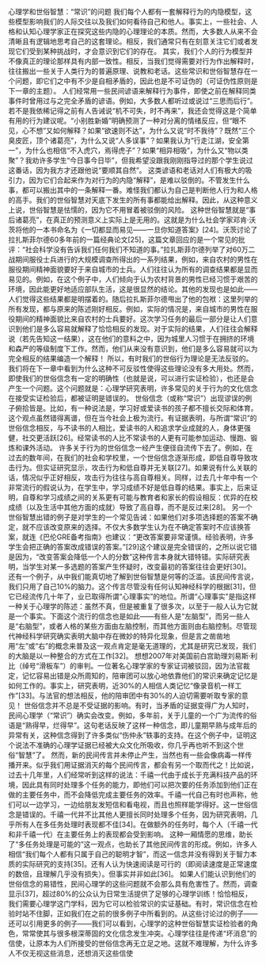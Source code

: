 心理学和世俗智慧：“常识”的问题
我们每个人都有一套解释行为的内隐模型，这些模型影响我们的人际交往以及我们如何看待自己和他人。事实上，一些社会、人格和认知心理学家正在探究这些内隐的心理理论的本质。然而，大多数人从来不会清晰且有逻辑地思考自己的这套理论。相反，我们通常只有在刻意关注它们或者发现它们受到某种挑战时，才会意识到它们的存在。
其实，我们个人的行为模型并不像真正的理论那样具有内部一致性。相反，当我们觉得需要对行为作出解释时，往往搬出一些关于人类行为的普遍原理、说教和老话。这些常识和世俗智慧存在一个问题，即它们之中有不少是自相矛盾的，因此也是不可证伪的（可证伪性原则是下一章的主题）。
人们经常用一些民间谚语来解释行为事件，即使之前在解释同类事件时曾用过与之完全矛盾的谚语。例如，大多数人都听过或说过“三思而后行”。若不是我依稀记得之前有人告诫说“机不可失，时不再来”，我还会觉得这是个简单有用的行为建议呢。“小别胜新婚”明确预测了一种对分离的情绪反应，但“眼不见，心不想”又如何解释？如果“欲速则不达”，为什么又说“时不我待”？既然“三个臭皮匠，顶个诸葛亮”，为什么又说“人多误事”？如果我认为“行走江湖，安全第一”，为什么也相信“不入虎穴，焉得虎子”？如果“相异相吸”，为什么又“物以类聚”？我劝许多学生“今日事今日毕”，但我希望没跟我刚刚指导过的那个学生说过这番话，因为我方才还跟他说“要顺其自然”。
这类谚语和老话对人们有极大的吸引力，因为它们合起来作为对行为的内隐“解释”，是难以驳倒的。不管发生什么事，都可以搬出其中的一条解释一番。难怪我们都认为自己是判断他人行为和人格的高手。我们的世俗智慧对天底下发生的所有事都能给出解释。因此，从这种意义上说，世俗智慧是怯懦的，因为它不用冒着被驳倒的风险。
这种世俗智慧就是“事后诸葛亮”，在真正的预测意义上实际上是无用的。这就是为什么社会学家邓肯·沃茨将他的一本书命名为《一切都显而易见——一旦你知道答案》[24]。沃茨讨论了拉扎斯菲尔德60多年前的一篇经典论文[25]，这篇文章回应的是一个常见的批评：“社会科学没有告诉我们任何我们不知道的事。”拉扎斯菲尔德列举了对60万二战期间服役士兵进行的大规模调查所得出的一系列结果，例如，来自农村的男性在服役期间精神面貌要好于来自城市的士兵。人们往往认为所有的调查结果都是显而易见的。例如，在这个例子中，人们倾向于认为农村背景的男性已经习惯于艰苦的环境，因此能更好地适应部队生活，这是很显然的结论。其他的发现也是如此——人们觉得这些结果都是明摆着的。随后拉扎斯菲尔德甩出了他的包袱：这里列举的所有发现，都与原来的陈述刚好相反。例如，实际的情况是，来自城市的男性在服役期间的精神面貌比来自农村的士兵要好。这次学习任务的最后一部分是让人们意识到他们是多么容易就解释了恰恰相反的发现。对于实际的结果，人们往往会解释说（若先告知这一结果），这在他们的意料之中，因为城里人习惯于在拥挤的环境和森严的等级制度下工作。然而，他们从来没有意识到，他们是多么容易就可以为完全相反的结果编造一个解释！
所以，有时我们的世俗行为理论是无法反驳的。我们将在下一章中看到为什么这种不可反驳性使得这些理论没有多大用处。然而，即使我们的世俗信念有一定的明确性（也就是说，可以进行实证检验），也还是会产生一个问题。这个问题就是：心理学研究表明，许多常见的关于行为的文化信念在接受实证检验后，都被证明是错误的。
世俗信念（或称“常识”）出现谬误的例子俯拾皆是。比如，有一种说法是，学习好或爱读书的孩子都不擅长交际和体育。这个观点虽然错得离谱，但在当今社会上极为流行。有证据表明，与所谓“常识”的世俗信念相反，与不读书的人相比，爱读书的人和追求学业成就的人，身体更强健，社交更活跃[26]。经常读书的人比不常读书的人更有可能参加运动、慢跑、锻炼和课外活动。
许多关于行为的世俗信念一经产生便径自流传下去了。例如，在过去的数年间，在我们的社会和学校里，一个世俗信念逐渐形成，即低自尊导致攻击行为。但实证研究显示，攻击行为和低自尊并无关联[27]。如果说有什么关联的话，情况似乎正好相反，攻击行为往往与高自尊相关。同样，过去几十年中有一个非常流行的假说认为，在学生中，学习成绩不好是低自尊的结果。事实上，后来证明，自尊和学习成绩之间的关系更有可能与教育者和家长的假设相反：优异的在校成绩（以及生活中其他方面的成就）导致了高自尊，而不是反过来[28]。
另一个世俗智慧出错的例子是对学生的一个常见告诫：如果他们对多项选择题的答案不确定，就不应该改变原来的选择。不仅大多数学生认为在不确定答案时不应该换答案，就连《巴伦GRE备考指南》也建议：“更改答案要非常谨慎。经验表明，许多学生会把正确的答案改成错误的答案。”[29]这个建议是完全错误的，之所以说它错是因为，“改变答案会降低一个人的分数”这种传言本身就大错特错。实际研究表明，当学生对某一多选题的答案产生怀疑时，改变最初的答案往往会更好[30]。
还有一个例子，从中我们能真切地了解到世俗智慧是何等的泛滥。该民间传言说，我们只用了自己10%的脑力。这个传言尽管没有任何认知神经科学的根据[31]，但它已经流传几十年了，业已取得所谓“心理事实”的地位。所谓“心理事实”是指这样一种关于心理学的陈述：虽然不真，但是被重复了很多次，以至于一般人认为它就是一个事实。下面这个流行的信念也是如此——有些人是“左脑型”，而另一些人是“右脑型”，或者人格的某些方面由左脑控制，而其他方面则由右脑控制。尽管现代神经科学研究确实表明大脑中存在微妙的特异化现象，但是言之凿凿地用“左”或“右”的概念来普及这一观点肯定是毫无道理的，尤其是研究已发现，我们的大脑是以一种整合的方式在工作[32]。
想想2007年对美国前白宫助理刘易斯·利比（绰号“滑板车”）的审判。一位著名心理学家的专家证词被驳回，因为法官裁定，记忆容易出错是众所周知的，陪审团可以放心地依靠他们的常识来确定记忆是如何工作的。事实上，研究表明，近30%的人相信人类记忆“像录音机一样工作”[33]。与法官的想法相反，他的陪审团中有30%的人迫切需要听取专家的意见！
世俗信念并不总是不受证据的影响。有时，当矛盾的证据变得广为人知时，民间心理学（“常识”）确实会改变。例如，多年前，关于儿童的一个广为流传的俗语是“熟得早，烂得早”。这句老话反映了这样一种信念，即儿童期早熟与成年后的异常有关，这种信念得到了许多类似“伤仲永”轶事的支持。在这个例子中，证明这个说法不准确的心理学证据已经被大众文化所吸收，你几乎再也听不到这个世俗“智慧”了。
然而，新的民间传言并未停止产生，当然也有一些会像病毒一样传播开来。似乎我们用证据消灭的每个民间传言，都会有另一个取而代之！比如说，过去十几年里，人们经常听到这样的说法：千禧一代由于成长于充满科技产品的环境，因此具有同时处理多个任务的能力，即他们可以把次要的任务添加到他们正在做的主要任务中，而不会降低完成主要任务的效率。千禧一代自己有时也声称，他们可以一边学习，一边给朋友发短信和看电视，而且也照样能学得好。这一世俗信念是错误的。千禧一代并不比其他人更擅长同时处理多个任务，因为研究表明，几乎所有人在多任务处理时表现都不佳[34]。在做额外的任务时，每个人（千禧一代和非千禧一代）在主要任务上的表现都会受到影响。
这种一厢情愿的思维，助长了“多任务处理是可能的”这一观点，也助长了其他民间传言的形成。例如，许多人相信“我们每个人都有只属于自己的聪明才智”，而这一信念并没有得到关于智力本质的实际研究的支持[35]。还有人认为快速阅读是可行的（即阅读速度是正常速度的数倍，且理解几乎没有损失）。但事实并非如此[36]。
如果人们能认识到他们的世俗信念的易错性，民间心理学的这些问题就不会那么具有危害性了。然而，调查显示[37]，超过80%的公众认为日常生活提供了足够的心理学训练！恰恰相反，我们需要心理学这门学科，因为它可以检验常识的实证基础。有时，常识信念在检验时站不住脚，正如我们在之前的很多例子中所看到的。从这些讨论过的例子——还可以引用更多的例子——我们可以看到，心理学的这种世俗智慧实证检验者的角色，常常使其与很多根深蒂固的文化信念发生冲突。心理学往往是传递“坏消息”的信使，让原本为人们所接受的世俗信念再无立足之地。这就不难理解，为什么许多人不仅无视这些消息，还想消灭这些信使
